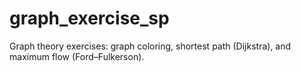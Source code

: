 # graph_exercise_sp
Graph theory exercises: graph coloring, shortest path (Dijkstra), and maximum flow (Ford–Fulkerson).
